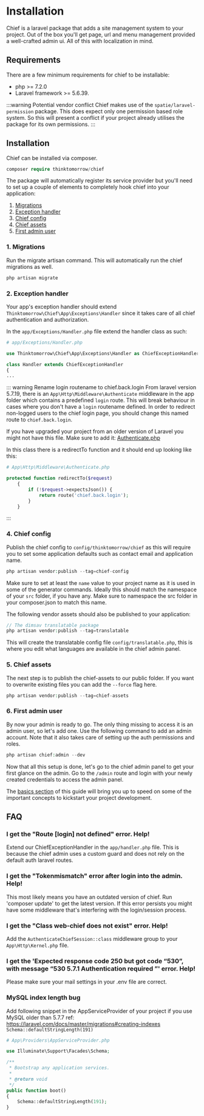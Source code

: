 # Installation
Chief is a laravel package that adds a site management system to your project.
Out of the box you'll get page, url and menu management provided a well-crafted admin ui. All of this with localization in mind.

## Requirements
There are a few minimum requirements for chief to be installable:
- php >= 7.2.0
- Laravel framework >= 5.6.39.

:::warning Potential vendor conflict
Chief makes use of the `spatie/laravel-permission` package. This does expect only one permission based role system. So this will present a conflict if your project
already utilises the package for its own permissions.
:::

## Installation
Chief can be installed via composer.

```php 
composer require thinktomorrow/chief
```

The package will automatically register its service provider but you'll need to set up a couple of elements to completely hook chief into your application:

1. [Migrations](#_1-migrations)
2. [Exception handler](#_2-exception-handler)
3. [Chief config](#_4-chief-config)
4. [Chief assets](#_5-chief-assets)
5. [First admin user](#_6-first-admin-user)

### 1. Migrations

Run the migrate artisan command. This will automatically run the chief migrations as well.
```php
php artisan migrate
```


### 2. Exception handler
Your app's exception handler should extend `Thinktomorrow\Chief\App\Exceptions\Handler` since it takes care of all chief authentication and authorization.

In the `app/Exceptions/Handler.php` file extend the handler class as such:

```php
# app/Exceptions/Handler.php

use Thinktomorrow\Chief\App\Exceptions\Handler as ChiefExceptionHandler;

class Handler extends ChiefExceptionHandler
{
...
```

::: warning Rename login routename to chief.back.login
From laravel version 5.7.19, there is an `App\Http\Middleware\Authenticate` middleware in the app folder which contains a predefined `login` route. This will break behaviour in cases where you don't have a `login` routename defined.
In order to redirect non-logged users to the chief login page, you should change this named route to `chief.back.login`.

If you have upgraded your project from an older version of Laravel you might not have this file.
Make sure to add it: [Authenticate.php](https://github.com/laravel/laravel/blob/master/app/Http/Middleware/Authenticate.php)

In this class there is a redirectTo function and it should end up looking like this:

```php {6}
# App\Http\Middleware\Authenticate.php

protected function redirectTo($request)
    {
        if (!$request->expectsJson()) {
            return route('chief.back.login');
        }
    }
```
:::

### 4. Chief config

Publish the chief config to `config/thinktomorrow/chief` as this will require you to set some application defaults such as
contact email and application name.
```php
php artisan vendor:publish --tag=chief-config
```
Make sure to set at least the `name` value to your project name as it is used in some of the generator commands. Ideally this should match
the namespace of your `src` folder, if you have any. Make sure to namespace the src folder in your composer.json to match this name.

The following vendor assets should also be published to your application:
```php
// The dimsav translatable package
php artisan vendor:publish --tag=translatable
```

This will create the translatable config file `config/translatable.php`, this is where you edit what languages are available in the chief admin panel.


### 5. Chief assets
The next step is to publish the chief-assets to our public folder.
If you want to overwrite existing files you can add the `--force` flag here.

```php
php artisan vendor:publish --tag=chief-assets
```

### 6. First admin user
By now your admin is ready to go. The only thing missing to access it is an admin user, so let's add one. Use the following command to
add an admin account. Note that it also takes care of setting up the auth permissions and roles.
```php
php artisan chief:admin --dev
```

Now that all this setup is done, let's go to the chief admin panel to get your first glance on the admin.
Go to the `/admin` route and login with your newly created credentials to access the admin panel.

The [basics section]('./basics.md') of this guide will bring you up to speed on some of the important concepts to kickstart your project development.

## FAQ

### I get the "Route [login] not defined" error. Help!
Extend our ChiefExceptionHandler in the `app/handler.php` file. This is because the chief admin uses a custom guard and does not rely on the default auth laravel routes.

### I get the "Tokenmismatch" error after login into the admin. Help!
This most likely means you have an outdated version of chief. Run 'composer update' to get the latest version.
If this error persists you might have some middleware that's interfering with the login/session process.

### I get the "Class web-chief does not exist" error. Help!
Add the `AuthenticateChiefSession::class` middleware group to your `App\Http\Kernel.php` file.

### I get the 'Expected response code 250 but got code “530”, with message “530 5.7.1 Authentication required ”' error. Help!
Please make sure your mail settings in your .env file are correct.

### MySQL index length bug
Add following snippet in the AppServiceProvider of your project if you use MySQL older than 5.7.7
ref: https://laravel.com/docs/master/migrations#creating-indexes
`Schema::defaultStringLength(191)`

```php
# App\Providers\AppServiceProvider.php

use Illuminate\Support\Facades\Schema;

/**
 * Bootstrap any application services.
 *
 * @return void
 */
public function boot()
{
    Schema::defaultStringLength(191);
}
```

